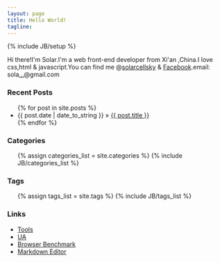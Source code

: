 ```yaml
---
layout: page
title: Hello World!
tagline: 
---
```

{% include JB/setup %}
<div markdown="1" class="row">
<div markdown="1" class="col-lg-6">
Hi there!I'm Solar.I'm a web front-end developer from Xi'an ,China.I love css,html & javascript.You can find me @<a href="https://twitter.com/solarcellsky">solarcellsky</a> & <a href="http://www.facebook.com/solarcellsky">Facebook</a>.email: sola<a href="http://www.google.com/recaptcha/mailhide/d?k=01dMB7YR-HLtqKltXRX8fA5A==&amp;c=urfzZrF2qCGFj75NTyesmTdBYJ-xNCwEPTh_R4DYh_Y=" onclick="window.open('http://www.google.com/recaptcha/mailhide/d?k\07501dMB7YR-HLtqKltXRX8fA5A\75\75\46c\75urfzZrF2qCGFj75NTyesmTdBYJ-xNCwEPTh_R4DYh_Y\075', '', 'toolbar=0,scrollbars=0,location=0,statusbar=0,menubar=0,resizable=0,width=500,height=300'); return false;" title="Reveal this e-mail address">...</a>@gmail.com
<h3>Recent Posts</h3>
<ul markdown="1" class="posts">
{% for post in site.posts %}
<li><span>{{ post.date | date_to_string }}</span> &raquo; <a href="{{ BASE_PATH }}{{ post.url }}">{{ post.title }}</a></li>
{% endfor %}
</ul>
</div>
<div markdown="1" class="col-lg-6">
<h3>Categories</h3>
<ul markdown="1" class="tag_box inline">
{% assign categories_list = site.categories %}
{% include JB/categories_list %}
</ul>
<h3>Tags</h3>
<ul markdown="1" class="tag_box inline">
{% assign tags_list = site.tags %}  
{% include JB/tags_list %}
</ul>
<h3>Links</h3>
<ul markdown="1" class="tag_box inline">
<li><a href="tools/">Tools</a></li>
<li><a href="ua.html">UA</a></li>
<li><a href="http://browserbench.org/">Browser Benchmark</a></li>
<li><a href="http://mahua.jser.me/">Markdown Editor</a></li>
</ul>
</div>
</div>